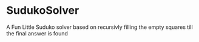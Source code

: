 # SudukoSolver

A Fun Little Suduko solver based on recursivly filling the empty squares till the final answer is found
